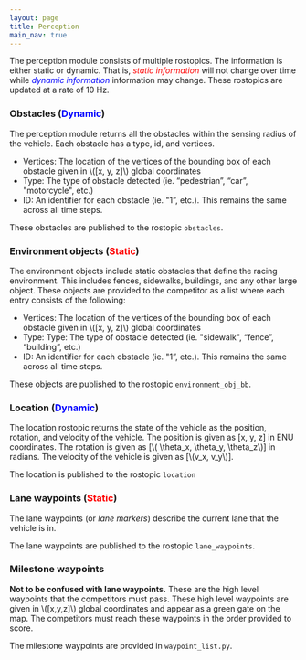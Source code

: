 ```yaml
---
layout: page
title: Perception
main_nav: true
---
```


The perception module consists of multiple rostopics. The information is either static or dynamic. That is, <span style="color:red">*static  information*</span> will not change over time while <span style="color:blue">*dynamic  information*</span> information may change. These rostopics are updated at a rate of 10 Hz.

### Obstacles (<span style="color:blue">Dynamic</span>)
The perception module returns all the obstacles within the sensing radius of the vehicle. Each obstacle has a type, id, and vertices.
- Vertices: The location of the vertices of the bounding box of each obstacle given in \\([x, y, z]\\) global coordinates
- Type: The type of obstacle detected (ie. “pedestrian”, “car”, "motorcycle", etc.)
- ID: An identifier for each obstacle (ie.  "1”, etc.). This remains the same across all time steps.

These obstacles are published to the rostopic `obstacles`.

### Environment objects (<span style="color:red">Static</span>)
The environment objects include static obstacles that define the racing environment. This includes fences, sidewalks, buildings, and any other large object. These objects are provided to the competitor as a list where each entry consists of the following:
- Vertices: The location of the vertices of the bounding box of each obstacle given in \\([x, y, z]\\) global coordinates
- Type: Type: The type of obstacle detected (ie. "sidewalk", “fence”, “building”, etc.)
- ID: An identifier for each obstacle (ie.  "1”, etc.). This remains the same across all time steps.

These objects are published to the rostopic `environment_obj_bb`.

### Location (<span style="color:blue">Dynamic</span>)
The location rostopic returns the state of the vehicle as the position, rotation, and velocity of the vehicle.
The position is given as [x, y, z] in ENU coordinates. The rotation is given as [\\( \theta_x,  \theta_y, \theta_z\\)] in radians. The velocity of the vehicle is given as [\\(v_x, v_y\\)].

The location is published to the rostopic `location`

### Lane waypoints (<span style="color:red">Static</span>)
The lane waypoints (or *lane markers*) describe the current lane that the vehicle is in.

The lane waypoints are published to the rostopic `lane_waypoints`.

### Milestone waypoints
**Not to be confused with lane waypoints.** These are the high level waypoints that the competitors must pass. These high level waypoints are given in \\([x,y,z]\\) global coordinates and appear as a green gate on the map. The competitors must reach these waypoints in the order provided to score.

The milestone waypoints are provided in `waypoint_list.py`.
